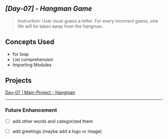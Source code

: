 ## ***[Day-07] - Hangman Game***
> Instruction: User must guess a letter. For every incorrect guess, one life will be taken away from the hangman.

## Concepts Used
- for loop  
- List comprehension  
- Importing Modules  

## **Projects**
[Day-07 | Main-Project - Hangman](https://github.com/jamaicapalillo/100-Days-of-Coding/blob/main/%5BBeginner-Programs%5D/%5BDay-07%5D%20-%20%20Hangman/%5BMain-Project%5D%20-%20Hangman)  

---
### Future Enhancement
- [ ] add other words and categorized them
- [ ] add greetings (maybe add a logo or image)

